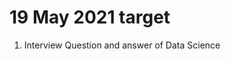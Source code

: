 19 May 2021 target
================================
1. Interview Question and answer of Data Science